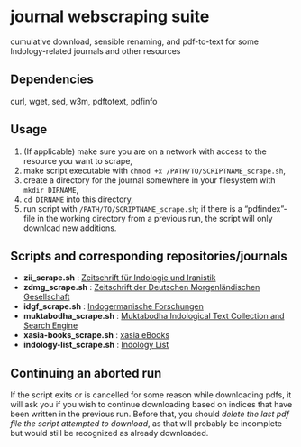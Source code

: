 # journal webscraping suite
cumulative download, sensible renaming, and pdf-to-text for some Indology-related journals and other resources 

## Dependencies
curl, wget, sed, w3m, pdftotext, pdfinfo

## Usage
1. (If applicable) make sure you are on a network with access to the resource you want to scrape,
2. make script executable with `chmod +x /PATH/TO/SCRIPTNAME_scrape.sh`,
3. create a directory for the journal somewhere in your filesystem with `mkdir DIRNAME`,
4. `cd DIRNAME` into this directory,
5. run script with `/PATH/TO/SCRIPTNAME_scrape.sh`; if there is a “pdfindex”-file in the working directory from a previous run, the script will only download new additions. 

## Scripts and corresponding repositories/journals
- **zii_scrape.sh** : [Zeitschrift für Indologie und Iranistik](http://nbn-resolving.de/urn:nbn:de:gbv:3:5-7081)
- **zdmg_scrape.sh** : [Zeitschrift der Deutschen Morgenländischen Gesellschaft](http://nbn-resolving.de/urn:nbn:de:gbv:3:5-8179)
- **idgf_scrape.sh** : [Indogermanische Forschungen](https://www.degruyter.com/view/j/indo)
- **muktabodha_scrape.sh** : [Muktabodha Indological Text Collection and Search Engine](https://etexts.muktabodha.org/DL_CATALOG_USER_INTERFACE/dl_user_interface_frameset.htm)
- **xasia-books_scrape.sh** : [xasia eBooks](https://crossasia-books.ub.uni-heidelberg.de/xasia/catalog/index?per_page=1000)
- **indology-list_scrape.sh** : [Indology List](https://list.indology.info/pipermail/indology_list.indology.info/)

## Continuing an aborted run
If the script exits or is cancelled for some reason while downloading pdfs, it will ask you if you wish to continue downloading based on indices that have been written in the previous run. Before that, you should *delete the last pdf file the script attempted to download*, as that will probably be incomplete but would still be recognized as already downloaded.